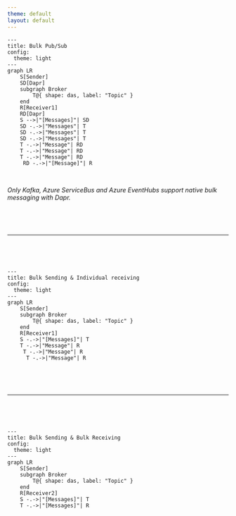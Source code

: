 ```yaml
---
theme: default
layout: default
---
```


```mermaid
---
title: Bulk Pub/Sub
config:
  theme: light
---
graph LR
    S[Sender]
    SD[Dapr]
    subgraph Broker
        T@{ shape: das, label: "Topic" }
    end
    R[Receiver1]
    RD[Dapr]
    S -->|"[Messages]"| SD
    SD -.->|"Messages"| T
    SD -.->|"Messages"| T
    SD -.->|"Messages"| T
    T -.->|"Message"| RD
    T -.->|"Message"| RD
    T -.->|"Message"| RD
     RD -.->|"[Message]"| R
```

&nbsp;

_Only Kafka, Azure ServiceBus and Azure EventHubs support native bulk messaging with Dapr._

&nbsp;

&nbsp;

---
&nbsp;

&nbsp;


```mermaid
---
title: Bulk Sending & Individual receiving
config:
  theme: light
---
graph LR
    S[Sender]
    subgraph Broker
        T@{ shape: das, label: "Topic" }
    end
    R[Receiver1]
    S -.->|"[Messages]"| T
    T -.->|"Message"| R
     T -.->|"Message"| R
      T -.->|"Message"| R
```

&nbsp;

&nbsp;

---
&nbsp;

&nbsp;

```mermaid
---
title: Bulk Sending & Bulk Receiving
config:
  theme: light
---
graph LR
    S[Sender]
    subgraph Broker
        T@{ shape: das, label: "Topic" }
    end
    R[Receiver2]
    S -.->|"[Messages]"| T
    T -.->|"[Messages]"| R
```